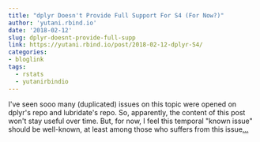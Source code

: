 ```yaml
---
title: "dplyr Doesn't Provide Full Support For S4 (For Now?)"
author: 'yutani.rbind.io'
date: '2018-02-12'
slug: dplyr-doesnt-provide-full-supp
link: https://yutani.rbind.io/post/2018-02-12-dplyr-S4/
categories:
- bloglink
tags:
  - rstats
  - yutanirbindio
---
```


I've seen sooo many (duplicated) issues on this topic were opened on dplyr's repo and lubridate's repo. So, apparently, the content of this post won't stay useful over time. But, for now, I feel this temporal "known issue" should be well-known, at least among those who suffers from this issue[... <i class="fas fa-external-link-alt"></i>](https://yutani.rbind.io/post/2018-02-12-dplyr-S4/)

